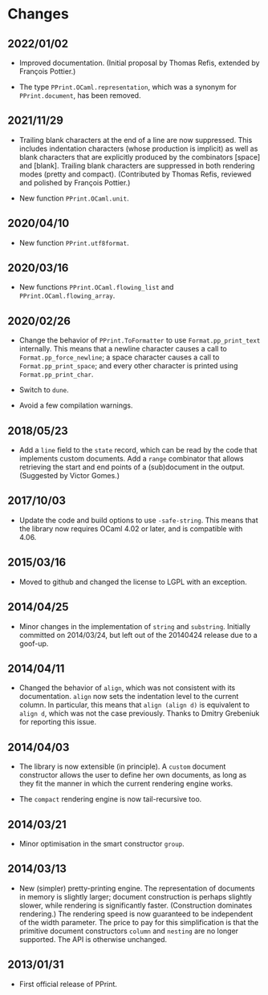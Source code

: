 # Changes

## 2022/01/02

* Improved documentation. (Initial proposal by Thomas Refis, extended
  by François Pottier.)

* The type `PPrint.OCaml.representation`, which was a synonym for
  `PPrint.document`, has been removed.

## 2021/11/29

* Trailing blank characters at the end of a line are now suppressed.
  This includes indentation characters (whose production is implicit)
  as well as blank characters that are explicitly produced by the
  combinators [space] and [blank]. Trailing blank characters are
  suppressed in both rendering modes (pretty and compact).
  (Contributed by Thomas Refis, reviewed and polished by François Pottier.)

* New function `PPrint.OCaml.unit`.

## 2020/04/10

* New function `PPrint.utf8format`.

## 2020/03/16

* New functions `PPrint.OCaml.flowing_list` and `PPrint.OCaml.flowing_array`.

## 2020/02/26

* Change the behavior of `PPrint.ToFormatter` to use `Format.pp_print_text`
  internally. This means that a newline character causes a call to
  `Format.pp_force_newline`; a space character causes a call to
  `Format.pp_print_space`; and every other character is printed using
  `Format.pp_print_char`.

* Switch to `dune`.

* Avoid a few compilation warnings.

## 2018/05/23

* Add a `line` field to the `state` record, which can be read by the code
  that implements custom documents. Add a `range` combinator that allows
  retrieving the start and end points of a (sub)document in the output.
  (Suggested by Victor Gomes.)

## 2017/10/03

* Update the code and build options to use `-safe-string`. This means that
  the library now requires OCaml 4.02 or later, and is compatible with 4.06.

## 2015/03/16

* Moved to github and changed the license to LGPL with an exception.

## 2014/04/25

* Minor changes in the implementation of `string` and `substring`.
  Initially committed on 2014/03/24, but left out of the 20140424
  release due to a goof-up.

## 2014/04/11

* Changed the behavior of `align`, which was not consistent with its
  documentation. `align` now sets the indentation level to the current column.
  In particular, this means that `align (align d)` is equivalent to `align d`,
  which was not the case previously. Thanks to Dmitry Grebeniuk for reporting
  this issue.

## 2014/04/03

* The library is now extensible (in principle). A `custom` document
  constructor allows the user to define her own documents, as long as they fit
  the manner in which the current rendering engine works.

* The `compact` rendering engine is now tail-recursive too.

## 2014/03/21

* Minor optimisation in the smart constructor `group`.

## 2014/03/13

* New (simpler) pretty-printing engine. The representation of documents in
  memory is slightly larger; document construction is perhaps slightly slower,
  while rendering is significantly faster. (Construction dominates rendering.)
  The rendering speed is now guaranteed to be independent of the width
  parameter. The price to pay for this simplification is that the primitive
  document constructors `column` and `nesting` are no longer supported. The
  API is otherwise unchanged.

## 2013/01/31

* First official release of PPrint.

